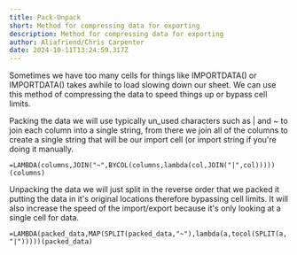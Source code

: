 ```yaml
---
title: Pack-Unpack
short: Method for compressing data for exporting
description: Method for compressing data for exporting
author: Aliafriend/Chris Carpenter
date: 2024-10-11T13:24:59.317Z
---
```

Sometimes we have too many cells for things like IMPORTDATA() or IMPORTDATA() takes awhile to load slowing down our sheet. We can use this method of compressing the data to speed things up or bypass cell limits.

Packing the data we will use typically un_used characters such as | and ~ to join each column into a single string, from there we join all of the columns to create a single string that will be our import cell (or import string if you're doing it manually.

`=LAMBDA(columns,JOIN("~",BYCOL(columns,lambda(col,JOIN("|",col)))))(columns)`

Unpacking the data we will just split in the reverse order that we packed it putting the data in it's original locations therefore bypassing cell limits. It will also increase the speed of the import/export because it's only looking at a single cell for data.

`=LAMBDA(packed_data,MAP(SPLIT(packed_data,"~"),lambda(a,tocol(SPLIT(a,"|")))))(packed_data)`